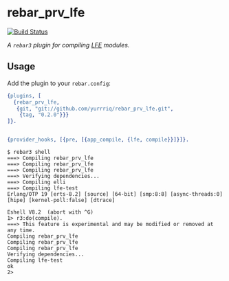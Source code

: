 # rebar_prv_lfe

[![Build Status][Travis badge]][Travis link]

*A `rebar3` plugin for compiling [LFE][] modules.*

## Usage

Add the plugin to your `rebar.config`:

```erlang
{plugins, [
  {rebar_prv_lfe,
   {git, "git://github.com/yurrriq/rebar_prv_lfe.git",
    {tag, "0.2.0"}}}
]}.


{provider_hooks, [{pre, [{app_compile, {lfe, compile}}]}]}.
```


```
$ rebar3 shell
===> Compiling rebar_prv_lfe
===> Compiling rebar_prv_lfe
===> Compiling rebar_prv_lfe
===> Verifying dependencies...
===> Compiling elli
===> Compiling lfe-test
Erlang/OTP 19 [erts-8.2] [source] [64-bit] [smp:8:8] [async-threads:0] [hipe] [kernel-poll:false] [dtrace]

Eshell V8.2  (abort with ^G)
1> r3:do(compile).
===> This feature is experimental and may be modified or removed at any time.
Compiling rebar_prv_lfe
Compiling rebar_prv_lfe
Compiling rebar_prv_lfe
Verifying dependencies...
Compiling lfe-test
ok
2>
```


<!-- Named Links -->

[Travis badge]: https://travis-ci.org/yurrriq/rebar_prv_lfe.svg?branch=develop
[Travis link]: https://travis-ci.org/yurrriq/rebar_prv_lfe
[LFE]: https://github.com/rvirding/lfe

